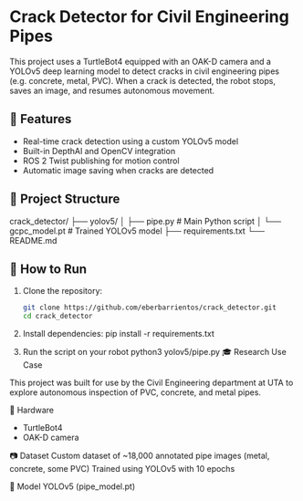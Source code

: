 # Crack Detector for Civil Engineering Pipes

This project uses a TurtleBot4 equipped with an OAK-D camera and a YOLOv5 deep learning model to detect cracks in civil engineering pipes (e.g. concrete, metal, PVC). When a crack is detected, the robot stops, saves an image, and resumes autonomous movement.

## 🔧 Features
- Real-time crack detection using a custom YOLOv5 model
- Built-in DepthAI and OpenCV integration
- ROS 2 Twist publishing for motion control
- Automatic image saving when cracks are detected

## 📁 Project Structure

crack_detector/
├── yolov5/
│ ├── pipe.py # Main Python script
│ └── gcpc_model.pt # Trained YOLOv5 model
├── requirements.txt
└── README.md

## 🚀 How to Run

1. Clone the repository:
   ```bash
   git clone https://github.com/eberbarrientos/crack_detector.git
   cd crack_detector

2. Install dependencies:
    pip install -r requirements.txt

3. Run the script on your robot
    python3 yolov5/pipe.py
🎓 Research Use Case

This project was built for use by the Civil Engineering department at UTA to explore autonomous inspection of PVC, concrete, and metal pipes.

🤖 Hardware

- TurtleBot4
- OAK-D camera

📷 Dataset
Custom dataset of ~18,000 annotated pipe images (metal, concrete, some PVC)
Trained using YOLOv5 with 10 epochs

🧠 Model
YOLOv5 (pipe_model.pt)

